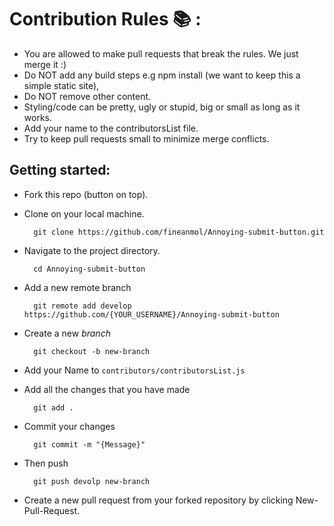 # Contribution Rules :books: :

- You are allowed to make pull requests that break the rules. We just merge it :)
- Do NOT add any build steps e.g npm install (we want to keep this a simple static site),
- Do NOT remove other content.
- Styling/code can be pretty, ugly or stupid, big or small as long as it works.
- Add your name to the contributorsList file.
- Try to keep pull requests small to minimize merge conflicts.

## Getting started:

- Fork this repo (button on top).
- Clone on your local machine.

        git clone https://github.com/fineanmol/Annoying-submit-button.git
- Navigate to the project directory.

        cd Annoying-submit-button
- Add a new remote branch 

        git remote add develop https://github.com/{YOUR_USERNAME}/Annoying-submit-button

- Create a new *branch*

        git checkout -b new-branch
- Add your Name to ``contributors/contributorsList.js``

- Add all the changes that you have made

        git add .

- Commit your changes 

        git commit -m "{Message}"
- Then push

        git push devolp new-branch
    
- Create a new pull request from your forked repository by clicking New-Pull-Request.
